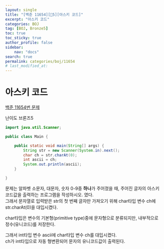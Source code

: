 ```yaml
---
layout:	single
title: "[백준 11654][🤎5][아스키 코드]"
excerpt: "아스키 코드"
categories: BOJ
tag: [BOJ, Bronze5]
toc: true
toc_sticky: true
author_profile: false
sidebar:
    nav: "docs"
search: true
permalink: categories/boj/11654
# last_modified_at:
---
```


# 아스키 코드

<a href="https://www.acmicpc.net/problem/11654">백준 11654번 문제</a>

난이도 브론즈5


```java
import java.util.Scanner;

public class Main {

	public static void main(String[] args) {
		String str = new Scanner(System.in).next();
		char ch = str.charAt(0);
		int ascii = ch;
		System.out.println(ascii);
	}

}
```

문제는 알파벳 소문자, 대문자, 숫자 0-9중 **하나**가 주어졌을 때, 주어진 글자의 아스키 코드값을 출력하는 프로그램을 작성하시오.  였다.  
그래서 문자열로 입력받은 str의 첫 번째 글자만 가져오기 위해 char타입 변수 ch에 str.charAt(0)을 대입시켰다.

char타입은 변수의 기본형(primitive type)중에 문자형으로 분류되지만, 내부적으로  정수(유니코드)를 저장한다.  


그래서 int타입 변수 ascii에 char타입 변수 ch를 대입시켰다.  
ch가 int타입으로 자동 형변환되어 문자의 유니코드값이 출력된다.
